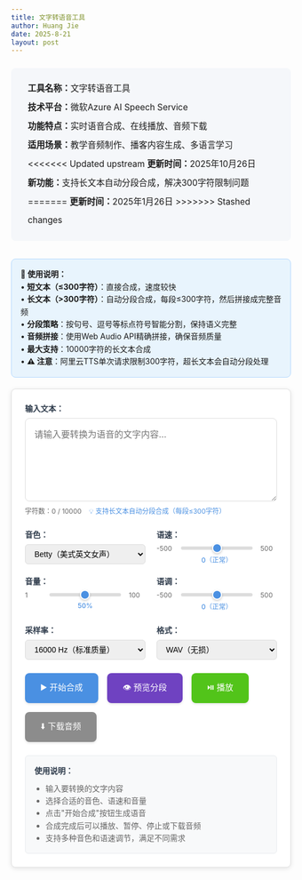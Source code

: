 ```yaml
---
title: 文字转语音工具
author: Huang Jie
date: 2025-8-21
layout: post
---
```


<!-- 工具简介区块 -->
<div style="background:#f5f7fa; border-radius:8px; padding:20px 30px; margin:24px 0 32px 0; font-size:1.1em; line-height:2.2;">
<strong>工具名称：</strong>文字转语音工具<br>
<strong>技术平台：</strong>微软Azure AI Speech Service<br>
<strong>功能特点：</strong>实时语音合成、在线播放、音频下载<br>
<strong>适用场景：</strong>教学音频制作、播客内容生成、多语言学习<br>
<<<<<<< Updated upstream
<strong>更新时间：</strong>2025年10月26日<br>
<strong>新功能：</strong>支持长文本自动分段合成，解决300字符限制问题
=======
<strong>更新时间：</strong>2025年1月26日
>>>>>>> Stashed changes
</div>


<!-- 使用说明 -->
<div style="background:#e8f4fd; border:1px solid #b3d9ff; border-radius:8px; padding:16px; margin:20px 0; font-size:14px; line-height:1.6;">
<strong>📝 使用说明：</strong><br>
• <strong>短文本（≤300字符）</strong>：直接合成，速度较快<br>
• <strong>长文本（>300字符）</strong>：自动分段合成，每段≤300字符，然后拼接成完整音频<br>
• <strong>分段策略</strong>：按句号、逗号等标点符号智能分割，保持语义完整<br>
• <strong>音频拼接</strong>：使用Web Audio API精确拼接，确保音频质量<br>
• <strong>最大支持</strong>：10000字符的长文本合成<br>
• <strong>⚠️ 注意</strong>：阿里云TTS单次请求限制300字符，超长文本会自动分段处理
</div>

<!-- 文字转语音工具界面 -->

<div style="background:#fff; border:1px solid #e0e0e0; border-radius:8px; padding:24px; margin:20px 0; box-shadow:0 2px 8px rgba(0,0,0,0.1);">

<!-- 输入区域 -->
<div style="margin-bottom:24px;">
  <label for="textInput" style="display:block; font-weight:bold; margin-bottom:8px; color:#2d3a4a;">输入文本：</label>
  <textarea id="textInput" placeholder="请输入要转换为语音的文字内容..." style="width:100%; height:150px; padding:16px; border:1px solid #ddd; border-radius:8px; font-size:16px; line-height:1.6; resize:vertical; font-family:inherit;"></textarea>
  <div style="margin-top:8px; font-size:12px; color:#666;">
    字符数：<span id="charCount">0</span> / 10000
    <span style="margin-left:10px; color:#4a90e2;">💡 支持长文本自动分段合成（每段≤300字符）</span>
  </div>
</div>

<!-- 语音设置区域 -->
<div style="display:flex; gap:20px; margin-bottom:24px; flex-wrap:wrap;">
   <div style="flex:1; min-width:200px;">
     <label for="voiceSelect" style="display:block; font-weight:bold; margin-bottom:8px; color:#2d3a4a;">音色：</label>
     <select id="voiceSelect" style="width:100%; padding:8px 12px; border:1px solid #ddd; border-radius:6px; font-size:14px;">
       <option value="Betty" selected>Betty（美式英文女声）</option>
       <option value="ava">ava（美式女声）</option>
       <option value="Andy">Andy（美音男声）</option>
       <option value="Beth">Beth（美式英文女声）</option>
       <option value="Luca">Luca（英音男声）</option>
       <option value="William">William（英音男声）</option>
       <option value="Cindy">Cindy（美式英文女声）</option>
       <option value="Luna">Luna（英音女声）</option>
       <option value="Abby">Abby（美音女声）</option>
       <option value="Donna">Donna（美式英文女声）</option>
       <option value="Emily">Emily（英音女声）</option>
       <option value="Lydia">Lydia（英中双语）</option>
       <option value="Eva">Eva（美式英文女声）</option>
       <option value="Eric">Eric（英音男声）</option>
       <option value="Olivia">Olivia（英音女声）</option>
       <option value="Brian">Brian（美式英文男声）</option>
       <option value="Annie">Annie（美语女声）</option>
       <option value="Wendy">Wendy（英音女声）</option>
       <option value="Harry">Harry（英音男声）</option>
     </select>
   </div>
  
  <div style="flex:1; min-width:200px;">
    <label for="speedSlider" style="display:block; font-weight:bold; margin-bottom:8px; color:#2d3a4a;">语速：</label>
    <div style="display:flex; align-items:center; gap:12px;">
      <span style="font-size:12px; color:#666; min-width:30px;">-500</span>
      <input type="range" id="speedSlider" min="-500" max="500" value="0" step="10" 
             style="flex:1; height:6px; background:#ddd; border-radius:3px; outline:none; cursor:pointer;">
      <span style="font-size:12px; color:#666; min-width:30px;">500</span>
    </div>
    <div style="text-align:center; margin-top:4px;">
      <span id="speedValue" style="font-size:12px; color:#4a90e2; font-weight:500;">0（正常）</span>
    </div>
  </div>
  
   <div style="flex:1; min-width:200px;">
     <label for="volumeSlider" style="display:block; font-weight:bold; margin-bottom:8px; color:#2d3a4a;">音量：</label>
     <div style="display:flex; align-items:center; gap:12px;">
       <span style="font-size:12px; color:#666; min-width:30px;">1</span>
       <input type="range" id="volumeSlider" min="1" max="100" value="50" step="1" 
              style="flex:1; height:6px; background:#ddd; border-radius:3px; outline:none; cursor:pointer;">
       <span style="font-size:12px; color:#666; min-width:30px;">100</span>
     </div>
     <div style="text-align:center; margin-top:4px;">
       <span id="volumeValue" style="font-size:12px; color:#4a90e2; font-weight:500;">50%</span>
     </div>
   </div>
   
   <div style="flex:1; min-width:200px;">
     <label for="pitchSlider" style="display:block; font-weight:bold; margin-bottom:8px; color:#2d3a4a;">语调：</label>
     <div style="display:flex; align-items:center; gap:12px;">
       <span style="font-size:12px; color:#666; min-width:30px;">-500</span>
       <input type="range" id="pitchSlider" min="-500" max="500" value="0" step="10" 
              style="flex:1; height:6px; background:#ddd; border-radius:3px; outline:none; cursor:pointer;">
       <span style="font-size:12px; color:#666; min-width:30px;">500</span>
     </div>
     <div style="text-align:center; margin-top:4px;">
       <span id="pitchValue" style="font-size:12px; color:#4a90e2; font-weight:500;">0（正常）</span>
     </div>
   </div>
 </div>

<!-- 高级设置区域 -->
<div style="display:flex; gap:20px; margin-bottom:24px; flex-wrap:wrap;">
   <div style="flex:1; min-width:200px;">
     <label for="sampleRateSelect" style="display:block; font-weight:bold; margin-bottom:8px; color:#2d3a4a;">采样率：</label>
     <select id="sampleRateSelect" style="width:100%; padding:8px 12px; border:1px solid #ddd; border-radius:6px; font-size:14px;">
       <option value="8000">8000 Hz（电话质量）</option>
       <option value="16000" selected>16000 Hz（标准质量）</option>
     </select>
   </div>
   
   <div style="flex:1; min-width:200px;">
     <label for="formatSelect" style="display:block; font-weight:bold; margin-bottom:8px; color:#2d3a4a;">格式：</label>
     <select id="formatSelect" style="width:100%; padding:8px 12px; border:1px solid #ddd; border-radius:6px; font-size:14px;">
       <option value="wav" selected>WAV（无损）</option>
       <option value="mp3">MP3（压缩）</option>
     </select>
   </div>
 </div>

<!-- 控制按钮区域 -->
<div style="display:flex; gap:16px; margin-bottom:24px; flex-wrap:wrap;">
  <button id="synthesizeBtn" style="background:#4a90e2; color:white; border:none; padding:14px 28px; border-radius:8px; font-size:15px; font-weight:500; cursor:pointer; transition:all 0.3s; box-shadow:0 2px 4px rgba(0,0,0,0.1);">
    ▶️ 开始合成
  </button>
  <button id="previewBtn" style="background:#6f42c1; color:white; border:none; padding:14px 28px; border-radius:8px; font-size:15px; font-weight:500; cursor:pointer; transition:all 0.3s; box-shadow:0 2px 4px rgba(0,0,0,0.1);">
    👁️ 预览分段
  </button>
  <button id="playBtn" style="background:#52c41a; color:white; border:none; padding:14px 28px; border-radius:8px; font-size:15px; font-weight:500; cursor:pointer; transition:all 0.3s; box-shadow:0 2px 4px rgba(0,0,0,0.1);" disabled>
    ⏯️ 播放
  </button>
  <button id="downloadBtn" style="background:#8c8c8c; color:white; border:none; padding:14px 28px; border-radius:8px; font-size:15px; font-weight:500; cursor:pointer; transition:all 0.3s; box-shadow:0 2px 4px rgba(0,0,0,0.1);" disabled>
    ⬇️ 下载音频
  </button>
</div>

<!-- 进度条和状态显示 -->
<div style="margin-bottom:24px;">
  <div id="progressContainer" style="display:none;">
    <div style="display:flex; justify-content:space-between; margin-bottom:8px;">
      <span style="font-size:14px; color:#666;">合成进度</span>
      <span id="progressText" style="font-size:14px; color:#666;">0%</span>
    </div>
    <div style="background:#e9ecef; border-radius:4px; height:8px; overflow:hidden;">
      <div id="progressBar" style="background:#0066cc; height:100%; width:0%; transition:width 0.3s;"></div>
    </div>
  </div>
  <div id="statusText" style="font-size:14px; color:#666; margin-top:8px;"></div>
</div>

<!-- 音频播放器 -->
<div id="audioContainer" style="display:none;">
  <audio id="audioPlayer" controls style="width:100%; margin-top:16px;">
    您的浏览器不支持音频播放。
  </audio>
</div>

<!-- 使用说明 -->
<div style="background:#f8f9fa; border:1px solid #e9ecef; border-radius:6px; padding:16px; margin-top:24px;">
  <h4 style="margin:0 0 12px 0; color:#2d3a4a;">使用说明：</h4>
  <ul style="margin:0; padding-left:20px; color:#666; font-size:14px; line-height:1.6;">
    <li>输入要转换的文字内容</li>
    <li>选择合适的音色、语速和音量</li>
    <li>点击"开始合成"按钮生成语音</li>
    <li>合成完成后可以播放、暂停、停止或下载音频</li>
    <li>支持多种音色和语速调节，满足不同需求</li>
  </ul>
</div>

</div>

<!-- 滑块样式 -->
<style>
input[type="range"] {
  -webkit-appearance: none;
  appearance: none;
  background: transparent;
  cursor: pointer;
}

input[type="range"]::-webkit-slider-track {
  background: #ddd;
  height: 6px;
  border-radius: 3px;
}

input[type="range"]::-webkit-slider-thumb {
  -webkit-appearance: none;
  appearance: none;
  background: #4a90e2;
  height: 18px;
  width: 18px;
  border-radius: 50%;
  cursor: pointer;
  border: 2px solid #fff;
  box-shadow: 0 2px 4px rgba(0,0,0,0.2);
}

input[type="range"]::-webkit-slider-thumb:hover {
  background: #357abd;
  transform: scale(1.1);
}

input[type="range"]::-moz-range-track {
  background: #ddd;
  height: 6px;
  border-radius: 3px;
  border: none;
}

input[type="range"]::-moz-range-thumb {
  background: #4a90e2;
  height: 18px;
  width: 18px;
  border-radius: 50%;
  cursor: pointer;
  border: 2px solid #fff;
  box-shadow: 0 2px 4px rgba(0,0,0,0.2);
}

input[type="range"]::-moz-range-thumb:hover {
  background: #357abd;
}
</style>

<!-- JavaScript 代码 -->
<script>
// 全局变量
let audioBlob = null;
let audioUrl = null;

// DOM 元素
const textInput = document.getElementById('textInput');
const charCount = document.getElementById('charCount');
const voiceSelect = document.getElementById('voiceSelect');
const speedSlider = document.getElementById('speedSlider');
const speedValue = document.getElementById('speedValue');
const volumeSlider = document.getElementById('volumeSlider');
const volumeValue = document.getElementById('volumeValue');
const pitchSlider = document.getElementById('pitchSlider');
const pitchValue = document.getElementById('pitchValue');
const sampleRateSelect = document.getElementById('sampleRateSelect');
const formatSelect = document.getElementById('formatSelect');
const synthesizeBtn = document.getElementById('synthesizeBtn');
const previewBtn = document.getElementById('previewBtn');
const playBtn = document.getElementById('playBtn');
const downloadBtn = document.getElementById('downloadBtn');
const progressContainer = document.getElementById('progressContainer');
const progressBar = document.getElementById('progressBar');
const progressText = document.getElementById('progressText');
const statusText = document.getElementById('statusText');
const audioContainer = document.getElementById('audioContainer');
const audioPlayer = document.getElementById('audioPlayer');

// 字符计数
textInput.addEventListener('input', function() {
  const count = this.value.length;
  charCount.textContent = count;
  
  if (count > 10000) {
    charCount.style.color = '#dc3545';
    synthesizeBtn.disabled = true;
    synthesizeBtn.style.background = '#6c757d';
  } else {
    charCount.style.color = '#666';
    synthesizeBtn.disabled = false;
    synthesizeBtn.style.background = '#4a90e2';
  }
});

// 滑块事件监听
speedSlider.addEventListener('input', function() {
  const value = parseInt(this.value);
  let description = '';
  if (value < -200) description = '（很慢）';
  else if (value < -100) description = '（较慢）';
  else if (value < 0) description = '（稍慢）';
  else if (value === 0) description = '（正常）';
  else if (value <= 100) description = '（稍快）';
  else if (value <= 300) description = '（较快）';
  else description = '（很快）';
  speedValue.textContent = `${value}${description}`;
});

volumeSlider.addEventListener('input', function() {
  const value = parseInt(this.value);
  volumeValue.textContent = `${value}%`;
});

pitchSlider.addEventListener('input', function() {
  const value = parseInt(this.value);
  let description = '';
  if (value < -200) description = '（很低）';
  else if (value < -100) description = '（较低）';
  else if (value < 0) description = '（稍低）';
  else if (value === 0) description = '（正常）';
  else if (value <= 100) description = '（稍高）';
  else if (value <= 300) description = '（较高）';
  else description = '（很高）';
  pitchValue.textContent = `${value}${description}`;
});

// 预览分段按钮事件
previewBtn.addEventListener('click', function() {
  showSegmentPreview();
});

// 按钮悬停效果
const buttons = [synthesizeBtn, previewBtn, playBtn, downloadBtn];
buttons.forEach(btn => {
  btn.addEventListener('mouseenter', function() {
    if (!this.disabled) {
      this.style.transform = 'translateY(-2px)';
      this.style.boxShadow = '0 4px 8px rgba(0,0,0,0.15)';
    }
  });
  
  btn.addEventListener('mouseleave', function() {
    this.style.transform = 'translateY(0)';
    this.style.boxShadow = '0 2px 4px rgba(0,0,0,0.1)';
  });
});

// 合成语音
synthesizeBtn.addEventListener('click', async function() {
  const text = textInput.value.trim();
  if (!text) {
    alert('请输入要转换的文字内容！');
    return;
  }
  
  if (text.length > 10000) {
    alert('文字内容不能超过10000字符！');
    return;
  }
  
  // 显示进度条
  progressContainer.style.display = 'block';
  statusText.textContent = '正在合成语音，请稍候...';
  synthesizeBtn.disabled = true;
  synthesizeBtn.textContent = '🔄 合成中...';
  
  try {
    // 模拟进度更新
    let progress = 0;
    const progressInterval = setInterval(() => {
      progress += Math.random() * 15;
      if (progress > 90) progress = 90;
      progressBar.style.width = progress + '%';
      progressText.textContent = Math.round(progress) + '%';
    }, 200);
    
    // 调用阿里云 TTS API
    const audioData = await synthesizeSpeech(text);
    
    clearInterval(progressInterval);
    progressBar.style.width = '100%';
    progressText.textContent = '100%';
    
     // 创建音频对象
     audioBlob = new Blob([audioData], { type: 'audio/wav' });
     audioUrl = URL.createObjectURL(audioBlob);
     audioPlayer.src = audioUrl;
    
    // 更新按钮状态
    playBtn.disabled = false;
    downloadBtn.disabled = false;
    synthesizeBtn.disabled = false;
    synthesizeBtn.innerHTML = '▶️ 开始合成';
    
    statusText.textContent = '语音合成完成！';
    audioContainer.style.display = 'block';
    
  } catch (error) {
    console.error('合成失败:', error);
    statusText.textContent = '合成失败：' + error.message;
    synthesizeBtn.disabled = false;
    synthesizeBtn.innerHTML = '▶️ 开始合成';
  }
});

// 播放控制
playBtn.addEventListener('click', function() {
  if (audioPlayer.paused) {
    audioPlayer.play();
    playBtn.innerHTML = '⏸️ 暂停';
    statusText.textContent = '正在播放...';
  } else {
    audioPlayer.pause();
    playBtn.innerHTML = '⏯️ 播放';
    statusText.textContent = '已暂停';
  }
});

// 音频播放事件监听
audioPlayer.addEventListener('play', function() {
  playBtn.innerHTML = '⏸️ 暂停';
  statusText.textContent = '正在播放...';
});

audioPlayer.addEventListener('pause', function() {
  playBtn.innerHTML = '⏯️ 播放';
  statusText.textContent = '已暂停';
});

audioPlayer.addEventListener('ended', function() {
  playBtn.innerHTML = '⏯️ 播放';
  statusText.textContent = '播放完成';
});

// 下载音频
downloadBtn.addEventListener('click', function() {
  if (audioPlayer.src) {
    const a = document.createElement('a');
    a.href = audioPlayer.src;
    a.download = `语音合成_${voiceSelect.value}_${new Date().getTime()}.${formatSelect.value}`;
    document.body.appendChild(a);
    a.click();
    document.body.removeChild(a);
    statusText.textContent = '音频下载完成！';
  }
});

// 页面加载完成后的初始化
document.addEventListener('DOMContentLoaded', function() {
  statusText.textContent = '请输入文字内容开始合成语音';
  
  // 检查 Vercel API 是否可用（Azure不需要token，直接检查TTS端点）
  const apiBaseUrl = 'https://vercel-tts.vercel.app';
  // 使用HEAD请求检查API端点是否可访问
  fetch(`${apiBaseUrl}/api/tts`, { method: 'OPTIONS' })
    .then(response => {
      if (response.ok) {
        statusText.textContent = 'TTS服务已就绪，可以开始使用';
        console.log('Vercel API 连接成功');
      } else {
        statusText.textContent = 'TTS服务暂时不可用，请稍后重试';
        console.warn('Vercel API 响应异常');
      }
    })
    .catch(error => {
      statusText.textContent = 'TTS服务连接失败，请检查网络连接';
      console.error('Vercel API 连接失败:', error);
    });
});

// 预览分段结果
function previewSegments(text) {
  if (text.length <= 300) {
    return [`完整文本（${text.length}字符）: ${text}`];
  }
  
  const segments = splitTextIntoSegments(text, 300);
  const preview = [];
  
  for (let i = 0; i < segments.length; i++) {
    preview.push(`第${i + 1}段（${segments[i].length}字符）: ${segments[i]}`);
  }
  
  return preview;
}

<<<<<<< Updated upstream
// 显示分段预览
function showSegmentPreview() {
  const text = textInput.value.trim();
  if (!text) return;
  
  const segments = previewSegments(text);
  const previewText = segments.join('\n\n');
  
  alert(`文本分段预览：\n\n${previewText}`);
}

// 文本分段函数 - 根据阿里云300字符限制智能分割
function splitTextIntoSegments(text, maxLength = 300) {
  const segments = [];
  const sentences = text.split(/[。！？.!?]/);
  let currentSegment = '';
  
  for (let i = 0; i < sentences.length; i++) {
    const sentence = sentences[i].trim();
    if (!sentence) continue;
=======
// 使用Azure Speech Service进行语音合成
async function synthesizeSpeech(text) {
  try {
    console.log('调用Azure TTS API，参数:', {
      text: text,
      voice: voiceSelect.value,
      speed: parseInt(speedSlider.value),
      pitch: parseInt(pitchSlider.value),
      volume: parseInt(volumeSlider.value)
    });
>>>>>>> Stashed changes
    
    // 如果单个句子就超过限制，需要进一步分割
    if (sentence.length > maxLength) {
      // 先保存当前段落（如果有内容）
      if (currentSegment.trim()) {
        segments.push(currentSegment.trim());
        currentSegment = '';
      }
      
      // 对超长句子进行强制分割
      const subSegments = forceSplitLongSentence(sentence, maxLength);
      segments.push(...subSegments);
      continue;
    }
    
    // 如果当前句子加上标点符号后超过限制，先保存当前段落
    if (currentSegment.length + sentence.length + 1 > maxLength && currentSegment.length > 0) {
      segments.push(currentSegment.trim());
      currentSegment = sentence;
    } else {
      currentSegment += (currentSegment ? '。' : '') + sentence;
    }
  }
  
  // 添加最后一个段落
  if (currentSegment.trim()) {
    segments.push(currentSegment.trim());
  }
  
  return segments;
}

// 强制分割超长句子
function forceSplitLongSentence(sentence, maxLength) {
  const segments = [];
  let remaining = sentence;
  
  while (remaining.length > maxLength) {
    // 尝试在逗号、分号等位置分割
    let splitPoint = -1;
    const splitChars = ['，', ',', '；', ';', '、', ' '];
    
    for (let i = maxLength - 1; i >= Math.floor(maxLength * 0.7); i--) {
      if (splitChars.includes(remaining[i])) {
        splitPoint = i;
        break;
      }
    }
    
    // 如果找不到合适的分割点，强制在maxLength处分割
    if (splitPoint === -1) {
      splitPoint = maxLength - 1;
    }
    
    segments.push(remaining.substring(0, splitPoint + 1).trim());
    remaining = remaining.substring(splitPoint + 1).trim();
  }
  
  // 添加剩余部分
  if (remaining.trim()) {
    segments.push(remaining.trim());
  }
  
  return segments;
}

// 音频拼接函数 - 将多个音频片段合并（改进版）
async function concatenateAudioBuffers(audioBuffers) {
  if (audioBuffers.length === 1) {
    return audioBuffers[0];
  }
  
  console.log(`开始拼接 ${audioBuffers.length} 个音频片段`);
  
  try {
    // 使用Web Audio API进行更精确的音频拼接
    const audioContext = new (window.AudioContext || window.webkitAudioContext)();
    const audioSources = [];
    
    // 解码所有音频片段
    for (let i = 0; i < audioBuffers.length; i++) {
      try {
        const audioBuffer = await audioContext.decodeAudioData(audioBuffers[i].slice());
        audioSources.push(audioBuffer);
        console.log(`第 ${i + 1} 个音频片段解码完成，时长: ${audioBuffer.duration.toFixed(2)}秒`);
      } catch (error) {
        console.warn(`第 ${i + 1} 个音频片段解码失败，使用简单拼接:`, error);
        // 如果解码失败，回退到简单拼接
        return simpleConcatenateAudioBuffers(audioBuffers);
      }
    }
    
    // 计算总时长
    let totalDuration = 0;
    for (const source of audioSources) {
      totalDuration += source.duration;
    }
    
    console.log(`总音频时长: ${totalDuration.toFixed(2)}秒`);
    
    // 创建目标音频缓冲区
    const numberOfChannels = audioSources[0].numberOfChannels;
    const sampleRate = audioSources[0].sampleRate;
    const totalLength = Math.floor(totalDuration * sampleRate);
    
    const mergedBuffer = audioContext.createBuffer(numberOfChannels, totalLength, sampleRate);
    
    // 复制音频数据
    let offset = 0;
    for (let i = 0; i < audioSources.length; i++) {
      const source = audioSources[i];
      const sourceLength = source.length;
      
      for (let channel = 0; channel < numberOfChannels; channel++) {
        const sourceData = source.getChannelData(channel);
        const mergedData = mergedBuffer.getChannelData(channel);
        mergedData.set(sourceData, offset);
      }
      
      offset += sourceLength;
    }
    
    // 转换为WAV格式
    const wavBuffer = audioBufferToWav(mergedBuffer);
    console.log('音频拼接完成，最终大小:', wavBuffer.byteLength);
    
    return wavBuffer;
    
  } catch (error) {
    console.warn('Web Audio API拼接失败，使用简单拼接:', error);
    return simpleConcatenateAudioBuffers(audioBuffers);
  }
}

// 简单音频拼接函数（备用方案）
function simpleConcatenateAudioBuffers(audioBuffers) {
  console.log('使用简单拼接方法');
  
  // 计算总长度
  let totalLength = 0;
  for (const buffer of audioBuffers) {
    totalLength += buffer.byteLength;
  }
  
  // 创建合并后的ArrayBuffer
  const mergedBuffer = new ArrayBuffer(totalLength);
  const mergedView = new Uint8Array(mergedBuffer);
  
  let offset = 0;
  for (const buffer of audioBuffers) {
    mergedView.set(new Uint8Array(buffer), offset);
    offset += buffer.byteLength;
  }
  
  return mergedBuffer;
}

// 将AudioBuffer转换为WAV格式
function audioBufferToWav(buffer) {
  const numberOfChannels = buffer.numberOfChannels;
  const sampleRate = buffer.sampleRate;
  const length = buffer.length;
  
  // WAV文件头
  const arrayBuffer = new ArrayBuffer(44 + length * numberOfChannels * 2);
  const view = new DataView(arrayBuffer);
  
  // WAV文件头写入
  const writeString = (offset, string) => {
    for (let i = 0; i < string.length; i++) {
      view.setUint8(offset + i, string.charCodeAt(i));
    }
  };
  
  writeString(0, 'RIFF');
  view.setUint32(4, 36 + length * numberOfChannels * 2, true);
  writeString(8, 'WAVE');
  writeString(12, 'fmt ');
  view.setUint32(16, 16, true);
  view.setUint16(20, 1, true);
  view.setUint16(22, numberOfChannels, true);
  view.setUint32(24, sampleRate, true);
  view.setUint32(28, sampleRate * numberOfChannels * 2, true);
  view.setUint16(32, numberOfChannels * 2, true);
  view.setUint16(34, 16, true);
  writeString(36, 'data');
  view.setUint32(40, length * numberOfChannels * 2, true);
  
  // 写入音频数据
  let offset = 44;
  for (let i = 0; i < length; i++) {
    for (let channel = 0; channel < numberOfChannels; channel++) {
      const sample = Math.max(-1, Math.min(1, buffer.getChannelData(channel)[i]));
      view.setInt16(offset, sample < 0 ? sample * 0x8000 : sample * 0x7FFF, true);
      offset += 2;
    }
  }
  
  return arrayBuffer;
}

// 使用阿里云TTS API进行语音合成（支持长文本，300字符限制）
async function synthesizeSpeech(text) {
  try {
    console.log('开始语音合成，文本长度:', text.length);
    
    // 如果文本较短（≤300字符），直接合成
    if (text.length <= 300) {
      return await synthesizeSingleSegment(text);
    }
    
    // 长文本分段处理（每段≤300字符）
    const segments = splitTextIntoSegments(text, 300);
    console.log(`文本已分为 ${segments.length} 段进行合成（每段≤300字符）`);
    
    // 验证分段结果
    for (let i = 0; i < segments.length; i++) {
      if (segments[i].length > 300) {
        console.warn(`警告：第 ${i + 1} 段长度 ${segments[i].length} 超过300字符限制`);
      }
    }
    
    const audioBuffers = [];
    const totalSegments = segments.length;
    
    // 逐段合成
    for (let i = 0; i < segments.length; i++) {
      const segment = segments[i];
      console.log(`正在合成第 ${i + 1}/${totalSegments} 段，长度: ${segment.length}字符`);
      
      // 更新进度
      const progress = Math.round(((i + 1) / totalSegments) * 90);
      progressBar.style.width = progress + '%';
      progressText.textContent = progress + '%';
      statusText.textContent = `正在合成第 ${i + 1}/${totalSegments} 段（${segment.length}字符）...`;
      
      try {
        const segmentAudio = await synthesizeSingleSegment(segment);
        audioBuffers.push(segmentAudio);
        
        // 添加短暂延迟，避免API限制
        if (i < segments.length - 1) {
          await new Promise(resolve => setTimeout(resolve, 800));
        }
      } catch (error) {
        console.error(`第 ${i + 1} 段合成失败:`, error);
        throw new Error(`第 ${i + 1} 段合成失败: ${error.message}`);
      }
    }
    
    console.log('所有段落合成完成，开始拼接音频...');
    statusText.textContent = '正在拼接音频片段...';
    
    // 拼接音频
    const mergedAudio = await concatenateAudioBuffers(audioBuffers);
    
    // 创建最终的音频对象
    const audioBlob = new Blob([mergedAudio], { type: 'audio/wav' });
    const audioUrl = URL.createObjectURL(audioBlob);
    
    // 更新音频播放器
    audioPlayer.src = audioUrl;
    audioContainer.style.display = 'block';
    
    // 更新按钮状态
    playBtn.disabled = false;
    downloadBtn.disabled = false;
    
    statusText.textContent = `语音合成完成！共合成 ${totalSegments} 段音频`;
    console.log('长文本语音合成完成');
    
    return new Uint8Array(mergedAudio);
    
  } catch (error) {
    console.error('TTS API调用失败:', error);
    throw new Error('语音合成失败：' + error.message);
  }
}

<<<<<<< Updated upstream
// 单段文本合成函数
async function synthesizeSingleSegment(text) {
  console.log('调用阿里云TTS API，参数:', {
    text: text,
    voice: voiceSelect.value,
    speech_rate: parseInt(speedSlider.value),
    pitch_rate: parseInt(pitchSlider.value),
    volume: parseInt(volumeSlider.value)
  });
  
  // 使用 Vercel API 端点
  const apiBaseUrl = 'https://vercel-tts.vercel.app';
  const response = await fetch(`${apiBaseUrl}/api/tts`, {
    method: 'POST',
    headers: {
      'Content-Type': 'application/json'
    },
    body: JSON.stringify({
      text: text,
      voice: voiceSelect.value,
      speed: parseInt(speedSlider.value),
      pitch: parseInt(pitchSlider.value),
      volume: parseInt(volumeSlider.value),
      sample_rate: parseInt(sampleRateSelect.value),
      format: formatSelect.value
    })
  });
  
  if (!response.ok) {
    throw new Error(`HTTP error! status: ${response.status}`);
  }
  
  // 获取音频数据
  const audioData = await response.arrayBuffer();
  console.log('单段音频数据大小:', audioData.byteLength);
  
  return audioData;
}

// 获取阿里云访问令牌
async function getToken(accessKeyId, accessKeySecret) {
  // 由于CORS限制，无法直接从浏览器调用阿里云API
  // 这里使用一个临时的解决方案：通过代理服务器或直接使用预生成的token
  console.log('注意：由于CORS限制，无法直接从浏览器获取token');
  console.log('建议：1. 使用后端代理 2. 或使用预生成的token');
  
  // 返回一个模拟token，实际使用时需要替换为有效的token
  return 'c887e110996e439eb7af6b221';
}
=======
// 注意：Azure Speech Service不需要单独的token获取步骤
// API密钥存储在Vercel环境变量中，通过后端代理安全调用
>>>>>>> Stashed changes

// 页面加载完成后的初始化
document.addEventListener('DOMContentLoaded', function() {
  statusText.textContent = '请输入文字内容开始合成语音';
});
</script>

